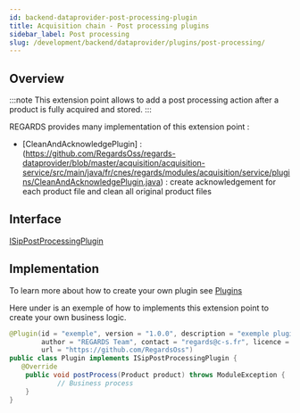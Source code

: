 ```yaml
---
id: backend-dataprovider-post-processing-plugin
title: Acquisition chain - Post processing plugins
sidebar_label: Post processing
slug: /development/backend/dataprovider/plugins/post-processing/
---
```


## Overview

:::note
This extension point allows to add a post processing action after a product is fully acquired and stored.
:::

REGARDS provides many implementation of this extension point :
 - [CleanAndAcknowledgePlugin] : (https://github.com/RegardsOss/regards-dataprovider/blob/master/acquisition/acquisition-service/src/main/java/fr/cnes/regards/modules/acquisition/service/plugins/CleanAndAcknowledgePlugin.java) : create acknowledgement for each product file and clean all original product files

## Interface

   [ISipPostProcessingPlugin](https://github.com/RegardsOss/regards-dataprovider/blob/master/acquisition/acquisition-domain/src/main/java/fr/cnes/regards/modules/acquisition/plugins/ISipPostProcessingPlugin.java)

## Implementation

To learn more about how to create your own plugin see [Plugins](../../../framework/modules/plugins/)

Here under is an exemple of how to implements this extension point to create your own business logic.

```java
@Plugin(id = "exemple", version = "1.0.0", description = "exemple plugin",
        author = "REGARDS Team", contact = "regards@c-s.fr", licence = "LGPLv3.0", owner = "CSSI",
        url = "https://github.com/RegardsOss")
public class Plugin implements ISipPostProcessingPlugin {
   @Override
    public void postProcess(Product product) throws ModuleException {
            // Business process
    }
}
```
